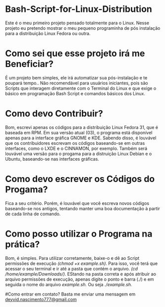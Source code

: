 # Bash-Script-for-Linux-Distribution
Este é o meu primeiro projeto pensado totalmente para o Linux. Nesse projeto eu pretendo mostrar o meu pequeno programinha de pós instalação para a distribuição Linux Fedora ou outra.

# Como sei que esse projeto irá me Beneficiar?
É um projeto bem simples, ele irá automatizar sua pós-instalação e te poupará tempo.. Não recomendável para usuários iniciantes, pois são Scripts que interagem diretamente com o Terminal do Linux e que exige o básico em programação Bash Script e comandos básicos dos Linux.

# Como devo Contribuir?
Bom, escrevi apenas os códigos para a distribuição Linux Fedora 31, que é baseada em RPM. Em sua versão atual (03), o programa está disponível apenas para a interface gráfica GNOME e KDE. Sabendo disso, é louvável que os contribuidores escrevam os códigos baseando-se em outras interfaces, como o LXDE e o CINNAMON, por exemplo. Também será louvável uma versão para o progama para a distruição Linux Debian e o Ubuntu, baseando-se nas interfaces gráficas.

# Como devo escrever os Códigos do Progama?
Fica a seu critério. Porém, é louvável que você escreva novos códigos baseando-se nos antigos, tentando manter uma boa documentação à partir de cada linha de comando.

# Como posso utilizar o Programa na prática?
Bom, é simples. Para utilizar corretamente, baixe-o e dê ao Script permissões de execução *(chmod +x example.sh)*. Para isso, você terá que acessar o seu terminal e ir até a pasta que contém o arquivo. *(cd /home/example/Downloads/)*. EStando na pasta correta e após atribuir ao arquivo permissões de execução, apenas digite o ponto e barra (./) e em seguida o nome do arquivo *example.sh.* Ou seja *./example.sh.*

#Como entrar em contato?
Basta me enviar uma mensagem em deyvid.nascimento777@gmail.com
